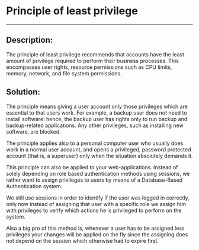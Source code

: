 # Principle of least privilege
-------

## Description:

The principle of least privilege recommends that accounts have the least amount of
privilege required to perform their business processes. This encompasses user rights,
resource permissions such as CPU limits, memory, network, and file system permissions.

## Solution:

The principle means giving a user account only those privileges which are essential to
that users work. For example, a backup user does not need to install software: hence,
the backup user has rights only to run backup and backup-related applications.
Any other privileges, such as installing new software, are blocked.

The principle applies also to a personal computer user who usually does work in a normal
user account, and opens a privileged, password protected account (that is, a superuser)
only when the situation absolutely demands it.

This principle can also be applied to your web-applications. Instead of solely depending
on role based authentication methods using sessions, we rather want to assign privileges
to users by means of a Database-Based Authentication system.

We still use sessions in order to identify if the user was logged in correctly, only now
instead of assigning that user with a specific role we assign him with privileges to
verify which actions he is privileged to perform on the system.

Also a big pro of this method is, whenever a user has to be assigned less privileges
your changes will be applied on the fly since the assigning does not depend on the session
which otherwise had to expire first.
